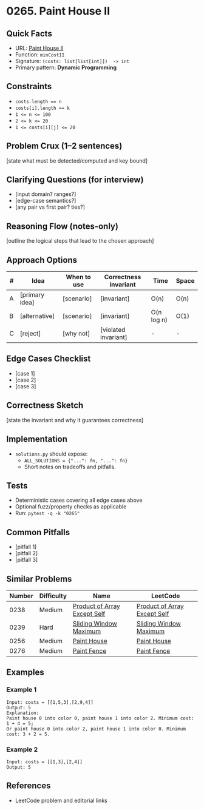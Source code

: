 # 0265. Paint House II

## Quick Facts

- URL: [Paint House II](https://leetcode.com/problems/paint-house-ii/)
- Function: `minCostII`
- Signature: `(costs: list[list[int]])  -> int`
- Primary pattern: **Dynamic Programming**

## Constraints

- `costs.length == n`
- `costs[i].length == k`
- `1 <= n <= 100`
- `2 <= k <= 20`
- `1 <= costs[i][j] <= 20`

## Problem Crux (1–2 sentences)

[state what must be detected/computed and key bound]

## Clarifying Questions (for interview)

- [input domain? ranges?]
- [edge-case semantics?]
- [any pair vs first pair? ties?]

## Reasoning Flow (notes-only)

[outline the logical steps that lead to the chosen approach]

## Approach Options

| #   | Idea           | When to use | Correctness invariant | Time       | Space |
| --- | -------------- | ----------- | --------------------- | ---------- | ----- |
| A   | [primary idea] | [scenario]  | [invariant]           | O(n)       | O(n)  |
| B   | [alternative]  | [scenario]  | [invariant]           | O(n log n) | O(1)  |
| C   | [reject]       | [why not]   | [violated invariant]  | -          | -     |

## Edge Cases Checklist

- [case 1]
- [case 2]
- [case 3]

## Correctness Sketch

[state the invariant and why it guarantees correctness]

## Implementation

- `solutions.py` should expose:
    - `ALL_SOLUTIONS = {"...": fn, "...": fn}`
    - Short notes on tradeoffs and pitfalls.

## Tests

- Deterministic cases covering all edge cases above
- Optional fuzz/property checks as applicable
- Run: `pytest -q -k "0265"`

## Common Pitfalls

- [pitfall 1]
- [pitfall 2]
- [pitfall 3]

## Similar Problems

| Number | Difficulty | Name                                                                           | LeetCode                                                                                    |
| ------ | ---------- | ------------------------------------------------------------------------------ | ------------------------------------------------------------------------------------------- |
| 0238   | Medium     | [Product of Array Except Self](../0238-product-of-array-except-self/readme.md) | [Product of Array Except Self](https://leetcode.com/problems/product-of-array-except-self/) |
| 0239   | Hard       | [Sliding Window Maximum](../0239-sliding-window-maximum/readme.md)             | [Sliding Window Maximum](https://leetcode.com/problems/sliding-window-maximum/)             |
| 0256   | Medium     | [Paint House](../0256-paint-house/readme.md)                                   | [Paint House](https://leetcode.com/problems/paint-house/)                                   |
| 0276   | Medium     | [Paint Fence](../0276-paint-fence/readme.md)                                   | [Paint Fence](https://leetcode.com/problems/paint-fence/)                                   |

## Examples

### Example 1

```text
Input: costs = [[1,5,3],[2,9,4]]
Output: 5
Explanation:
Paint house 0 into color 0, paint house 1 into color 2. Minimum cost: 1 + 4 = 5;
Or paint house 0 into color 2, paint house 1 into color 0. Minimum cost: 3 + 2 = 5.
```

### Example 2

```text
Input: costs = [[1,3],[2,4]]
Output: 5
```

## References

- LeetCode problem and editorial links
